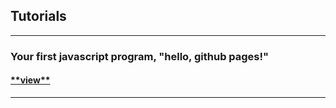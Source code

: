<html>
  <head>
  </head>
  <body>
    <h2>Tutorials</h2>
    <hr>
    <h3>Your first javascript program, "hello, github pages!"</h3>
    <a href="#">
      <h4>**view**</h4>
    </a>
    <hr>
  </body>


</html>

